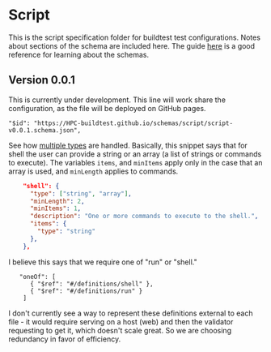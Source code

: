 # Script

This is the script specification folder for buildtest test configurations.
Notes about sections of the schema are included here. The guide [here](https://cswr.github.io/JsonSchema/)
is a good reference for learning about the schemas.

## Version 0.0.1

This is currently under development.
This line will work share the configuration, as the file will be deployed on GitHub pages.

```
"$id": "https://HPC-buildtest.github.io/schemas/script/script-v0.0.1.schema.json",
```

See how [multiple types](https://cswr.github.io/JsonSchema/spec/multiple_types/) are handled.
Basically, this snippet says that for shell the user can provide a string or an array (a list
of strings or commands to execute). The variables `items`, and `minItems` apply only
in the case that an array is used, and `minLength` applies to commands.

```json
    "shell": {
      "type": ["string", "array"],
      "minLength": 2,
      "minItems": 1,
      "description": "One or more commands to execute to the shell.",
      "items": {
        "type": "string"
      },
    },
```

I believe this says that we require one of "run" or "shell."

```
   "oneOf": [
      { "$ref": "#/definitions/shell" }, 
      { "$ref": "#/definitions/run" } 
    ]
```

I don't currently see a way to represent these definitions external to each file -
it would require serving on a host (web) and then the validator requesting to get
it, which doesn't scale great. So we are choosing redundancy in favor of efficiency.
